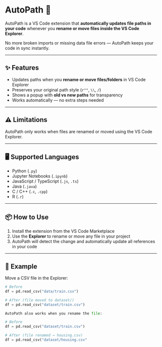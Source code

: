 # AutoPath 🔄

AutoPath is a VS Code extension that **automatically updates file paths in your code** whenever you **rename or move files inside the VS Code Explorer**.  

No more broken imports or missing data file errors — AutoPath keeps your code in sync instantly.  

---

## ✨ Features
- Updates paths when you **rename or move files/folders** in VS Code  Explorer
- Preserves your original path style (`r""`, `\\`, `/`)  
- Shows a popup with **old vs new paths** for transparency  
- Works automatically — no extra steps needed  

---

## ⚠️ Limitations

AutoPath only works when files are renamed or moved using the VS Code Explorer.

---

## 🖥️ Supported Languages
- Python (`.py`)  
- Jupyter Notebooks (`.ipynb`)  
- JavaScript / TypeScript (`.js`, `.ts`)  
- Java (`.java`)  
- C / C++ (`.c`, `.cpp`)  
- R (`.r`)  

---

## 📦 How to Use
1. Install the extension from the VS Code Marketplace  
2. Use the **Explorer** to rename or move any file in your project  
3. AutoPath will detect the change and automatically update all references in your code  

---

## 📌 Example
Move a CSV file in the Explorer:  

```python
# Before
df = pd.read_csv("data/train.csv")

# After (file moved to dataset/)
df = pd.read_csv("dataset/train.csv")

AutoPath also works when you rename the file:

# Before
df = pd.read_csv("dataset/train.csv")

# After (file renamed → housing.csv)
df = pd.read_csv("dataset/housing.csv"